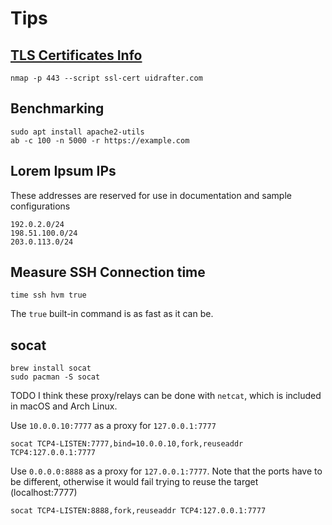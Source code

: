 # Tips

## [TLS Certificates Info](https://serverfault.com/a/881415)
```shell
nmap -p 443 --script ssl-cert uidrafter.com
```

## Benchmarking
```shell script
sudo apt install apache2-utils
ab -c 100 -n 5000 -r https://example.com
```

## Lorem Ipsum IPs
These addresses are reserved for use in documentation and sample configurations
```shell script
192.0.2.0/24
198.51.100.0/24
203.0.113.0/24
```

## Measure SSH Connection time
```shell script
time ssh hvm true
```
The `true` built-in command is as fast as it can be.


## socat
```shell
brew install socat
sudo pacman -S socat
```
TODO I think these proxy/relays can be done with `netcat`, which is included in macOS and Arch Linux.


Use `10.0.0.10:7777` as a proxy for `127.0.0.1:7777`
```shell
socat TCP4-LISTEN:7777,bind=10.0.0.10,fork,reuseaddr TCP4:127.0.0.1:7777
```

Use `0.0.0.0:8888` as a proxy for `127.0.0.1:7777`. Note that the ports have to
be different, otherwise it would fail trying to reuse the target (localhost:7777)
```shell
socat TCP4-LISTEN:8888,fork,reuseaddr TCP4:127.0.0.1:7777
```



